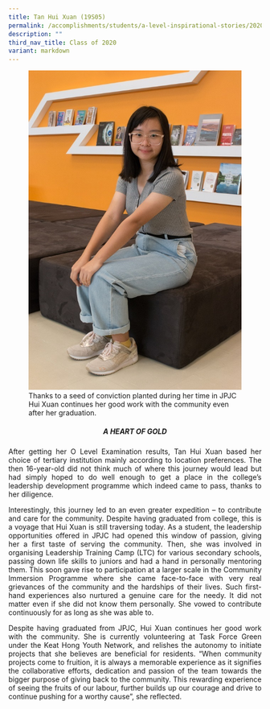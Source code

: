 ```yaml
---
title: Tan Hui Xuan (19S05)
permalink: /accomplishments/students/a-level-inspirational-stories/2020/huixuan/
description: ""
third_nav_title: Class of 2020
variant: markdown
---
```

<figure>
<img src="/images/Tan%20Hui%20Xuan.jpg">
<figcaption>
Thanks to a seed of conviction planted during her time in JPJC Hui Xuan continues her good work with the community even after her graduation.</figcaption></figure>

<div align="justify">
	
<center><h5>A HEART OF GOLD</h5></center>
	
<p>
After getting her O Level Examination results, Tan Hui Xuan based her choice of tertiary institution mainly according to location preferences. The then 16-year-old did not think much of where this journey would lead but had simply hoped to do well enough to get a place in the college’s leadership development programme which indeed came to pass, thanks to her diligence.</p>

<p>
Interestingly, this journey led to an even greater expedition – to contribute and care for the community. Despite having graduated from college, this is a voyage that Hui Xuan is still traversing today. As a student, the leadership opportunities offered in JPJC had opened this window of passion, giving her a first taste of serving the community. Then, she was involved in organising Leadership Training Camp (LTC) for various secondary schools, passing down life skills to juniors and had a hand in personally mentoring them. This soon gave rise to participation at a larger scale in the Community Immersion Programme where she came face-to-face with very real grievances of the community and the hardships of their lives. Such first-hand experiences also nurtured a genuine care for the needy. It did not matter even if she did not know them personally. She vowed to contribute continuously for as long as she was able to.</p>

<p>
Despite having graduated from JPJC, Hui Xuan continues her good work with the community. She is currently volunteering at Task Force Green under the Keat Hong Youth Network, and relishes the autonomy to initiate projects that she believes are beneficial for residents. “When community projects come to fruition, it is always a memorable experience as it signifies the collaborative efforts, dedication and passion of the team towards the bigger purpose of giving back to the community. This rewarding experience of seeing the fruits of our labour, further builds up our courage and drive to continue pushing for a worthy cause”, she reflected.</p></div>